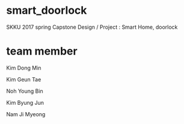 # smart_doorlock
SKKU 2017 spring Capstone Design / Project : Smart Home, doorlock

# team member
Kim Dong Min

Kim Geun Tae

Noh Young Bin

Kim Byung Jun

Nam Ji Myeong
